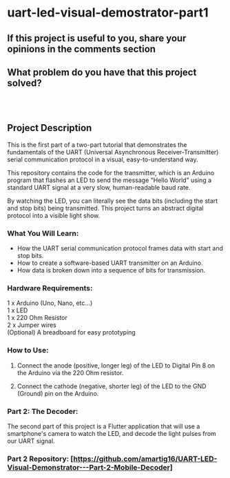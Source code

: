 # uart-led-visual-demostrator-part1

## ****If this project is useful to you, share your opinions in the comments section****<br> 
## What problem do you have that this project solved?</br></br></br>

## Project Description
This is the first part of a two-part tutorial that demonstrates the fundamentals of the UART (Universal Asynchronous Receiver-Transmitter) serial communication protocol in a visual, easy-to-understand way.

This repository contains the code for the transmitter, which is an Arduino program that flashes an LED to send the message "Hello World" using a standard UART signal at a very slow, human-readable baud rate.

By watching the LED, you can literally see the data bits (including the start and stop bits) being transmitted. This project turns an abstract digital protocol into a visible light show.

### What You Will Learn:

* How the UART serial communication protocol frames data with start and stop bits.
* How to create a software-based UART transmitter on an Arduino.
* How data is broken down into a sequence of bits for transmission.

### Hardware Requirements:

  1 x Arduino (Uno, Nano, etc...)</br>
  1 x LED</br>
  1 x 220 Ohm Resistor</br>
  2 x Jumper wires</br>
  (Optional) A breadboard for easy prototyping</br>

### How to Use:

  1. Connect the anode (positive, longer leg) of the LED to Digital Pin 8 on the Arduino via the 220 Ohm resistor.
  
  2. Connect the cathode (negative, shorter leg) of the LED to the GND (Ground) pin on the Arduino.

### Part 2: The Decoder:

The second part of this project is a Flutter application that will use a smartphone's camera to watch the LED, and decode the light pulses from our UART signal.

### Part 2 Repository: [https://github.com/amartig16/UART-LED-Visual-Demonstrator---Part-2-Mobile-Decoder]
